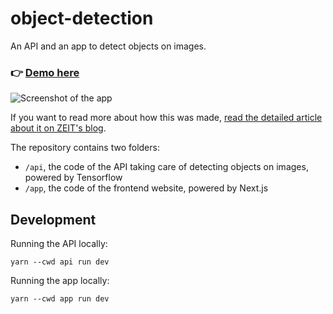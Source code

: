 # object-detection


An API and an app to detect objects on images.

### 👉 [Demo here](https://object-detection.now.sh)

![Screenshot of the app](screenshot.png)

If you want to read more about how this was made, [read the detailed article about it on ZEIT's blog](https://zeit.co/blog/serverless-machine-learning).

The repository contains two folders:

- `/api`, the code of the API taking care of detecting objects on images, powered by Tensorflow
- `/app`, the code of the frontend website, powered by Next.js

## Development

Running the API locally:

```
yarn --cwd api run dev
```

Running the app locally:

```
yarn --cwd app run dev
```
